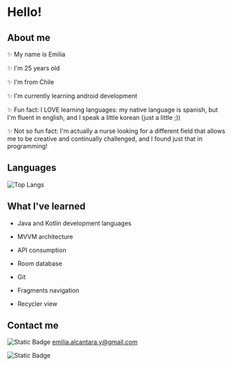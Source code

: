 # Hello!


## About me

✨ My name is Emilia

✨ I'm 25 years old

✨ I'm from Chile

✨ I'm currently learning android development 

✨ Fun fact: I LOVE learning languages: my native language is spanish, but I'm fluent in english, and I speak a little korean (just a little ;))

✨ Not so fun fact: I'm actually a nurse looking for a different field that allows me to be creative and continually challenged, and I found just that in programming!


## Languages
![Top Langs](https://github-readme-stats.vercel.app/api/top-langs/?username=sizigiaefimera&layout=compact)

## What I've learned
- Java and Kotlin development languages

- MVVM architecture

- API consumption

- Room database 

- Git
  
- Fragments navigation

- Recycler view

## Contact me
![Static Badge](https://img.shields.io/badge/write_me-an_email-blue)
emilia.alcantara.y@gmail.com

![Static Badge](https://img.shields.io/badge/linkedin-blabla-blue)
